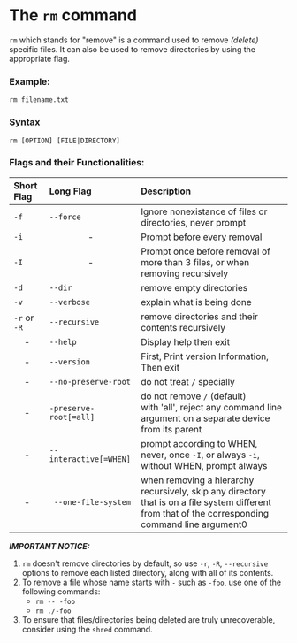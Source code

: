 # The `rm` command

`rm` which stands for "remove" is a command used to remove *(delete)* specific files. It can also be used to remove directories by using the appropriate flag.

### Example:
```
rm filename.txt
```
### Syntax
```
rm [OPTION] [FILE|DIRECTORY]
```

### Flags and their Functionalities:
|Short Flag|Long Flag|Description|
|:---|:---|:---|
|`-f`|`--force`|Ignore nonexistance of files or directories, never prompt|
|`-i`|<center>-</center>|Prompt before every removal|
|`-I`|<center>-</center>|Prompt once before removal of more than 3 files, or when removing recursively|
|`-d`|`--dir`|remove empty directories|
|`-v`|`--verbose`|explain what is being done|
|`-r` or `-R`|`--recursive`|remove directories and their contents recursively|
|<center>-</center>|`--help`|Display help then exit|
|<center>-</center>|`--version`|First, Print version Information, Then exit|
|<center>-</center>|`--no-preserve-root`|do not treat `/` specially|
|<center>-</center>|`-preserve-root[=all]`|do not remove `/` (default) <br>with 'all', reject any command line argument on a separate device from its parent|
|<center>-</center>|`--interactive[=WHEN]`|prompt according to WHEN, never, once `-I`, or always `-i`, without WHEN, prompt always|
|<center>-</center>|` --one-file-system`|when removing a hierarchy recursively, skip any directory that is on a file system different from that of the corresponding command line argument0|


***IMPORTANT NOTICE:***
1. `rm` doesn't remove directories by default, so use `-r`, `-R`, `--recursive` options to remove each listed directory, along with all of its contents.
2. To remove a file whose name starts with `-` such as `-foo`, use one of the following commands:
   - `rm -- -foo`
   - `rm ./-foo`
3. To ensure that files/directories being deleted are truly unrecoverable, consider using the `shred` command.